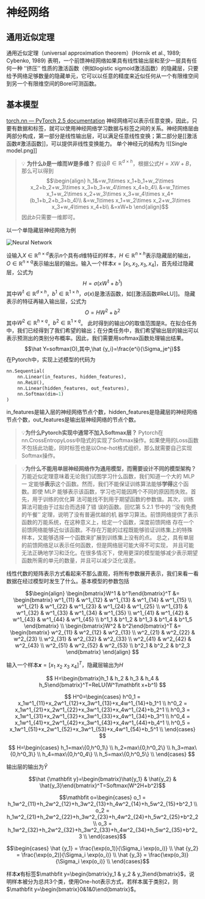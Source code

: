 # 神经网络
## 通用近似定理
通用近似定理（universal approximation theorem）(Hornik et al., 1989; Cybenko, 1989) 表明，一个前馈神经网络如果具有线性输出层和至少一层具有任何一种 ‘‘挤压’’ 性质的激活函数（例如logistic sigmoid激活函数）的隐藏层，只要给予网络足够数量的隐藏单元，它可以以任意的精度来近似任何从一个有限维空间到另一个有限维空间的Borel可测函数。
## 基本模型
[torch.nn — PyTorch 2.5 documentation](https://pytorch.org/docs/stable/nn.html#linear-layers)
神经网络可以表示任意变换，因此，只要有数据和标签，就可以使用神经网络学习数据与标签之间的关系。神经网络层由两部分构成，第一部分是线性输出层，可以满足任意线性变换；第二部分是[[激活函数#激活函数]]，可以提供非线性变换能力。
单个神经元的结构为
![[Single model.png]]

> 💡 **为什么$b$是一维而$W$是多维？**
> 假设$B\in \mathbb R^{d\times h}$，根据公式$H=XW+B$，那么可以得到$$\begin{align}
h_1&=w_1\times x_1+b_1+w_2\times x_2+b_2+w_3\times x_3+b_3+w_4\times x_4+b_4\\
&=w_1\times x_1+w_2\times x_2+w_3\times x_3+w_4\times x_4+(b_1+b_2+b_3+b_4)\\
&=w_1\times x_1+w_2\times x_2+w_3\times x_3+w_4\times x_4+b\\
&=xW+b
\end{align}$$因此$b$只需要一维即可。

以一个单隐藏层神经网络为例

![Neural Network](Neural%20Network.png)

设输入$X\in\mathbb R^{n\times d}$表示$n$个具有$d$维特征的样本，$H\in \mathbb R^{n\times h}$表示隐藏层的输出，$O\in \mathbb R^{n\times q}$表示输出层的输出。输入一个样本$x=[x_1, x_2, x_3, x_4]$，首先经过隐藏层，公式为$$H=\sigma(xW^1+b^1)$$其中$W^1\in \mathbb R^{d\times h}$，$b^1\in\mathbb R^{1\times h}$，$\sigma(x)$是激活函数，如[[激活函数#ReLU]]。
隐藏表示的特征再输入输出层，公式为$$O=HW^2+b^2$$其中$W^2\in \mathbb R^{h\times q}$，$b^2\in \mathbb R^{1\times q}$。
此时得到的输出$O$的取值范围是$\mathbb R$。在拟合任务中，我们已经得到了我们希望的输出；在分类任务中，我们希望输出层的输出可以表示预测出的类别分布概率。因此，我们需要用softmax函数处理输出结果。
$$\hat Y=softmax(O),其中,\hat {y_i}=\frac{e^i}{\Sigma_je^j}$$
在Pytorch中，实现上述模型的代码为
```Python
nn.Sequential(
	nn.Linear(in_features, hidden_features),
	nn.ReLU(),
	nn.Linear(hidden_features, out_features),
	nn.Softmax(dim=1)
)
```
in_features是输入层的神经网络节点个数，hidden_features是隐藏层的神经网络节点个数，out_features是输出层神经网络的节点个数。

> 💡**为什么Pytorch实现中通常不加入Softmax层？**
> Pytorch在nn.CrossEntropyLoss中隐式的实现了Softmax操作。如果使用的Loss函数不包括此功能，同时标签也是以One-hot格式组织，那么就需要自己实现Softmax操作。

> 💡**为什么不能用单层神经网络作为通用模型，而需要设计不同的模型架构？**
>万能近似定理意味着无论我们试图学习什么函数，我们知道一个大的 MLP 一 定能够**表示**这个函数。然而，我们不能保证训练算法能够**学得**这个函数。即使 MLP 能够表示该函数，学习也可能因两个不同的原因而失败。首先，用于训练的优化算 法可能找不到用于期望函数的参数值。其次，训练算法可能由于过拟合而选择了错 误的函数。回忆第 5.2.1 节中的 ‘‘没有免费的午餐’’ 定理，说明了没有普遍优越的机 器学习算法。前馈网络提供了表示函数的万能系统，在这种意义上，给定一个函数，深度前馈网络 存在一个前馈网络能够近似该函数。不存在万能的过程既能够验证训练集上的特殊 样本，又能够选择一个函数来扩展到训练集上没有的点。
>总之，具有单层的前馈网络足以表示任何函数，但是网络层可能大得不可实现， 并且可能无法正确地学习和泛化。在很多情况下，使用更深的模型能够减少表示期望函数所需的单元的数量，并且可以减少泛化误差。


线性代数的矩阵表示方式看起来不那么直观，将所有参数展开表示，我们来看一看数据在经过模型时发生了什么。基本模型的参数包括

$$\begin{align}
\begin{bmatrix}W^1 & b^1\end{bmatrix}^T &= \begin{bmatrix}
w^1_{11} & w^1_{12} & w^1_{13} & w^1_{14} & w^1_{15} \\
w^1_{21} & w^1_{22} & w^1_{23} & w^1_{24} & w^1_{25} \\
w^1_{31} & w^1_{32} & w^1_{33} & w^1_{34} & w^1_{35} \\
w^1_{41} & w^1_{42} & w^1_{43} & w^1_{44} & w^1_{45} \\
b^1_1    & b^1_2    & b^1_3    & b^1_4    & b^1_5
\end{bmatrix} \\
\begin{bmatrix}W^2 & b^2\end{bmatrix}^T &= \begin{bmatrix}
w^2_{11} & w^2_{12} & w^2_{13} \\
w^2_{21} & w^2_{22} & w^2_{23} \\
w^2_{31} & w^2_{32} & w^2_{33} \\
w^2_{41} & w^2_{42} & w^2_{43} \\
w^2_{51} & w^2_{52} & w^2_{53} \\
b^2_1    & b^2_2    & b^2_3 
\end{bmatrix}
\end{align}
$$

输入一个样本$\mathbfit x=[x_1\ x_2\ x_3\ x_4]^T$，隐藏层输出为$H$

$$
H=\begin{bmatrix}h_1 & h_2 & h_3 & h_4 & h_5\end{bmatrix}^T=ReLU(W^1\mathbfit x+b^1)
$$

$$
H^0=\begin{cases}
h^0_1 = x_1w^1_{11}+x_2w^1_{12}+x_3w^1_{13}+x_4w^1_{14}+b_1^1 \\
h^0_2 = x_1w^1_{21}+x_2w^1_{22}+x_3w^1_{23}+x_4w^1_{24}+b_2^1 \\
h^0_3 = x_1w^1_{31}+x_2w^1_{32}+x_3w^1_{33}+x_4w^1_{34}+b_3^1 \\
h^0_4 = x_1w^1_{41}+x_2w^1_{42}+x_3w^1_{43}+x_4w^1_{44}+b_4^1 \\
h^0_5 = x_1w^1_{51}+x_2w^1_{52}+x_3w^1_{53}+x_4w^1_{54}+b_5^1 \\
\end{cases}
$$

$$
H=\begin{cases}
h_1=max\{0,h^0_1\} \\
h_2=max\{0,h^0_2\} \\
h_3=max\{0,h^0_3\} \\
h_4=max\{0,h^0_4\} \\
h_5=max\{0,h^0_5\} \\
\end{cases}
$$

输出层的输出为$\hat Y$

$$\hat {\mathbfit y}=\begin{bmatrix}\hat{y_1} & \hat{y_2} & \hat{y_3}\end{bmatrix}^T=Softmax(W^2H+b^2)$$

$$\mathbfit o=\begin{cases}
o_1 = h_1w^2_{11}+h_2w^2_{12}+h_3w^2_{13}+h_4w^2_{14}+h_5w^2_{15}+b^2_1 \\
o_2 = h_1w^2_{21}+h_2w^2_{22}+h_3w^2_{23}+h_4w^2_{24}+h_5w^2_{25}+b^2_2 \\
o_3 = h_1w^2_{32}+h_2w^2_{32}+h_3w^2_{33}+h_4w^2_{34}+h_5w^2_{35}+b^2_3 \\
\end{cases}$$

$$\begin{cases}
\hat {y_1} = \frac{\exp(o_1)}{\Sigma_i \exp(o_i)} \\
\hat {y_2} = \frac{\exp(o_2)}{\Sigma_i \exp(o_i)} \\
\hat {y_3} = \frac{\exp(o_3)}{\Sigma_i \exp(o_i)} \\
\end{cases}$$

样本$\mathbfit x$有标签$\mathbfit y=\begin{bmatrix}y_1 & y_2 & y_3\end{bmatrix}$，说明样本被分为总共3个类，使用One-hot表示方式，若样本属于类别2，则$\mathbfit y=\begin{bmatrix}0&1&0\end{bmatrix}$。